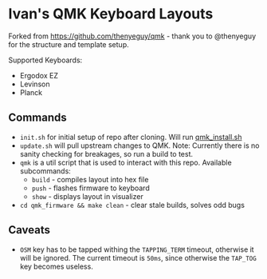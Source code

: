 # Ivan's QMK Keyboard Layouts

Forked from https://github.com/thenyeguy/qmk - thank you to @thenyeguy for the structure and template setup.

Supported Keyboards:

- Ergodox EZ
- Levinson
- Planck

## Commands

- `init.sh` for initial setup of repo after cloning. Will run [qmk_install.sh](https://github.com/qmk/qmk_firmware/blob/master/util/qmk_install.sh)
- `update.sh` will pull upstream changes to QMK. Note: Currently there is no sanity checking for breakages, so run a build to test.
- `qmk` is a util script that is used to interact with this repo. Available subcommands:
  - `build` - compiles layout into hex file
  - `push` - flashes firmware to keyboard
  - `show` - displays layout in visualizer
- `cd qmk_firmware && make clean` - clear stale builds, solves odd bugs

## Caveats

- `OSM` key has to be tapped withing the `TAPPING_TERM` timeout, otherwise it will be ignored. The current timeout is `50ms`, since otherwise the `TAP_TOG` key becomes useless.
